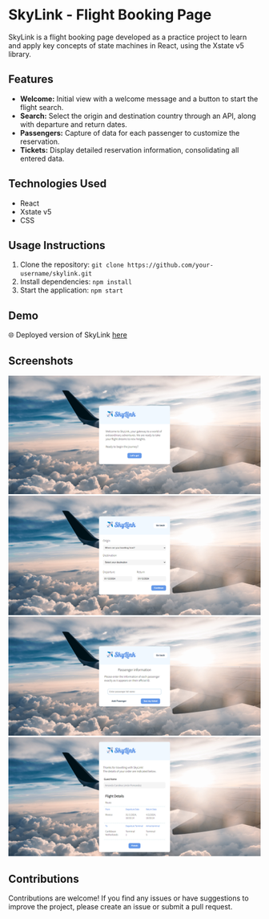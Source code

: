 # SkyLink - Flight Booking Page

SkyLink is a flight booking page developed as a practice project to learn and apply key concepts of state machines in React, using the Xstate v5 library.

## Features

- **Welcome:** Initial view with a welcome message and a button to start the flight search.
- **Search:** Select the origin and destination country through an API, along with departure and return dates.
- **Passengers:** Capture of data for each passenger to customize the reservation.
- **Tickets:** Display detailed reservation information, consolidating all entered data.

## Technologies Used

- React
- Xstate v5
- CSS

## Usage Instructions

1. Clone the repository: `git clone https://github.com/your-username/skylink.git`
2. Install dependencies: `npm install`
3. Start the application: `npm start`

## Demo

🌐 Deployed version of SkyLink [here](https://amandalimon.github.io/skylink-react-xstate-practice/)

## Screenshots

![Welcome](screenshots/Welcome.png)
![Search](screenshots/Search.png)
![Passengers](screenshots/Passengers.png)
![Tickets](screenshots/Tickets.png)

## Contributions

Contributions are welcome! If you find any issues or have suggestions to improve the project, please create an issue or submit a pull request.
